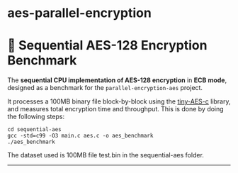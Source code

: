 # aes-parallel-encryption

# 🔢 Sequential AES-128 Encryption Benchmark

The **sequential CPU implementation of AES-128 encryption** in **ECB mode**, designed as a benchmark for the `parallel-encryption-aes` project.

It processes a 100MB binary file block-by-block using the [tiny-AES-c](https://github.com/kokke/tiny-AES-c) library, and measures total encryption time and throughput. This is done by doing the following steps:

    cd sequential-aes
    gcc -std=c99 -O3 main.c aes.c -o aes_benchmark
    ./aes_benchmark

The dataset used is 100MB file test.bin in the sequential-aes folder.

---
